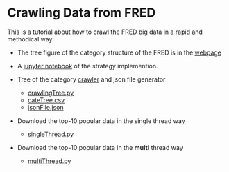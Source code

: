 # Crawling Data from FRED

This is a tutorial about how to crawl the FRED big data in a rapid and methodical way

+ The tree figure of the category structure of the FRED is in the [webpage](tree.html)

+ A [jupyter notebook](https://github.com/ydup/crawling-data-from-fred/blob/master/jupyter/CrawlingFRED.ipynb) of the strategy implemention. 

+ Tree of the category [crawler](https://github.com/ydup/crawling-data-from-fred/blob/master/pythonScript/crawlingTree.py) and json file generator
	- [crawlingTree.py](pythonScript/crawlingTree.py)
	- [cateTree.csv](data/cateTree.csv)
	- [jsonFile.json](data/jsonFile.json)

+ Download the top-10 popular data in the single thread way
	- [singleThread.py](pythonScript/singleThread.py)

+ Download the top-10 popular data  in the __multi__ thread way
	- [multiThread.py](pythonScript/multiThread.py)

